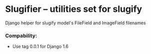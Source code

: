 Slugifier – utilities set for slugify
=================

Django helper for slugify model's FileField and ImageField filenames

### Compability:

* Use tag 0.0.1 for Django 1.6
